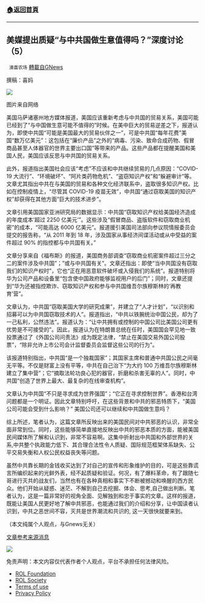 ###  [:house:返回首頁](https://github.com/ourhimalayas/txt)
---


## 美媒提出质疑“与中共国做生意值得吗？”深度讨论（5）
` 澳喜农场` [轉載自GNews](https://gnews.org/zh-hans/1634139/)

撰稿：喜妈

![](https://assets.gnews.org/wp-content/uploads/2021/11/Picture1-1.jpg)

图片来自网络

美国马萨诸塞州地方媒体报道，美国应该重新考虑与中共国的贸易关系，美国可能已经到了“与中国做生意可能不值得的”时候。在美中巨大的贸易逆差之下，报道认为，即使中共国“可能是美国最大的贸易伙伴之一”，可是中共国“每年花费”美国“数万亿美元”：这包括在“廉价产品”之外的“病毒、污染、致命合成药物、假冒商品甚至人体器官的世界主要出口国”等带来的产品。这些产品都在提醒美国和美国人民，美国应该反思与中共国的贸易关系。

此外，报道指出美国社会应该“考虑”不应该和中共继续贸易的几点原因：“COVID-19 大流行”、“环境破坏”、“阿片类药物危机”、“盗窃知识产权”和“躲避审计”等。文章尤其指出中共在与美国的贸易和各种文化经济联系中，盗取很多知识产权。比如在控制疫情上，“尽管其 COVID-19 疫苗无效”，中共国“通过窃取美国的知识产权”却获得在其他方面“巨大的技术进步”。

文章引用美国国家亚洲研究局的数据显示：中共国“窃取知识产权给美国经济造成的年度成本‘超过 2250 亿美元’”。这些涉及“假冒商品、盗版软件和窃取商业机密”的成本，“可能高达 6000 亿美元”。报道援引美国司法部向参议院情报委员会提交的报告称，“从 2011 年到 18 年，涉及国家从事经济间谍活动或从中受益的案件超过 90% 的指控都与中共国有关。”

文章分享来自《福布斯》的报道，美国商务部调查“窃取商业机密案件超过三分之二的案件涉及中共国”；”或与中共国有关”。文章还指出：即使“当中共国没有窃取我们的知识产权时”，它也“正在用恶意软件破坏或入侵我们的系统”。报道特别将华为公司产品和设备里“包含使中国政府能够监视用户的后门”；同时，文章还提到“华为还被指控欺诈、窃取知识产权和参与中共国维吾尔族穆斯林的‘再教育’营”。

文章认为，中共国“窃取美国大学的研究成果”，并建立了“人才计划”，“以识别和招募可以为中共国窃取技术的人”。报道指出，“中共以铁腕统治中国公民，却为了一己私利，公然违法”。报道认为：“让中共拥有或控制的中国公司比美国公司更有优势是不可接受的”。因此，报道认为在特朗普总统在任时，美国国会罕见地一致投票通过了《外国公司问责法》成为既定法律，“禁止在美国交易外国公司股票”，“除非允许上市公司会计监督委员会监督这些公司的行为”。

该报道特别指出，中共国“是一个独裁国家”；其国家主席和普通中共国公民之间毫无平等。不仅是财富上没有平等，中共在自己治下“为大约 100 万维吾尔族穆斯林建立了集中营”；它“摘取法轮功良心犯的器官，折磨和杀害无辜的人”。同时，中共国“创造了世界上最大、最复杂的在线审查机构”。

文章认为中共国“不只是寻求成为世界强国”；“它正在寻求控制世界”。香港和台湾问题都是一个明证。因此文章特别呼吁，在这些背景和中共的邪恶特质下，“美国公司可能会受到什么影响？” 美国公司还可以继续和中共国做生意吗？

综上所述，笔者认为，这篇文章所反映出来的美国民间对中共邪恶的认识，非常全面非常到位。同时，这些能够简单直接地反映出中共的邪恶本质的方面，能被美国民间媒体所了解和认识到，非常不容易啊。这集中折射出中共国和外部世界的关系,中共整个执政能力低下、其合理合法性令人质疑、国际规范框架体系缺失、公平交易失衡和人权公民权益丧失等问题。

虽然中共靠长期的金钱收买达到了对自己的宣传和形象维护的目的，可是这些靠谎言所编织起来的光鲜外表，经不起质疑和验证。何况，有了爆料革命，有了跟随七哥进行灭共的战友们，当然也有在各种真相和事实下不断被撼动和唤醒的西方民众。他们开始从疑惑、迷茫、不解到自己去挖掘、体会、思考,自己做出判断。笔者认为，这是一篇非常好的视角全面、见解独到和忠于事实的文章。这样的报道，既能让美国人民更好地了解中共邪恶，也能通过我们的介绍和分享，让中国读者认识到，中共之恶世间不容，灭共是世界潮流和共识的, 这一天很快就要来到。

（本文纯属个人观点，与Gnews无关）

[文章参考来源消息](https://www.metrowestdailynews.com/story/business/2021/10/31/columnist-brenda-wenning-questions-whether-its-worth-doing-business-china/6191637001/)

![](https://assets.gnews.org/wp-content/uploads/2021/10/澳喜图标2-1.jpg)

 

免责声明：本文内容仅代表作者个人观点，平台不承担任何法律风险。

- [ROL Foundation](https://rolfoundation.org/)
- [ROL Society](https://rolsociety.org/)
- [Terms of use](https://gnews.org/terms-of-use-3/)
- [Privacy Policy](https://gnews.org/privacy-policy/)

